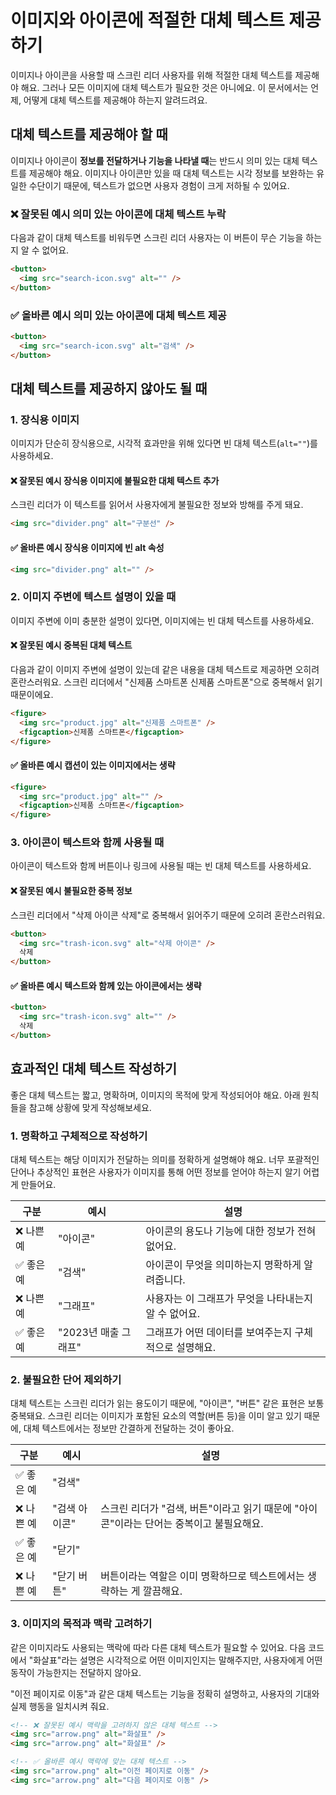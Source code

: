 # 이미지와 아이콘에 적절한 대체 텍스트 제공하기

이미지나 아이콘을 사용할 때 스크린 리더 사용자를 위해 적절한 대체 텍스트를 제공해야 해요. 그러나 모든 이미지에 대체 텍스트가 필요한 것은 아니에요. 이 문서에서는 언제, 어떻게 대체 텍스트를 제공해야 하는지 알려드려요.

## 대체 텍스트를 제공해야 할 때

이미지나 아이콘이 **정보를 전달하거나 기능을 나타낼 때**는 반드시 의미 있는 대체 텍스트를 제공해야 해요. 이미지나 아이콘만 있을 때 대체 텍스트는 시각 정보를 보완하는 유일한 수단이기 때문에, 텍스트가 없으면 사용자 경험이 크게 저하될 수 있어요.

### ❌ 잘못된 예시 의미 있는 아이콘에 대체 텍스트 누락

다음과 같이 대체 텍스트를 비워두면 스크린 리더 사용자는 이 버튼이 무슨 기능을 하는지 알 수 없어요.

```html
<button>
  <img src="search-icon.svg" alt="" />
</button>
```

### ✅ 올바른 예시 의미 있는 아이콘에 대체 텍스트 제공

```html
<button>
  <img src="search-icon.svg" alt="검색" />
</button>
```

## 대체 텍스트를 제공하지 않아도 될 때

### 1. 장식용 이미지

이미지가 단순히 장식용으로, 시각적 효과만을 위해 있다면 빈 대체 텍스트(`alt=""`)를 사용하세요.

#### ❌ 잘못된 예시 장식용 이미지에 불필요한 대체 텍스트 추가

스크린 리더가 이 텍스트를 읽어서 사용자에게 불필요한 정보와 방해를 주게 돼요.

```html
<img src="divider.png" alt="구분선" />
```

#### ✅ 올바른 예시 장식용 이미지에 빈 alt 속성

```html
<img src="divider.png" alt="" />
```

### 2. 이미지 주변에 텍스트 설명이 있을 때

이미지 주변에 이미 충분한 설명이 있다면, 이미지에는 빈 대체 텍스트를 사용하세요.

#### ❌ 잘못된 예시 중복된 대체 텍스트

다음과 같이 이미지 주변에 설명이 있는데 같은 내용을 대체 텍스트로 제공하면 오히려 혼란스러워요. 스크린 리더에서 "신제품 스마트폰 신제품 스마트폰"으로 중복해서 읽기 때문이에요.

```html
<figure>
  <img src="product.jpg" alt="신제품 스마트폰" />
  <figcaption>신제품 스마트폰</figcaption>
</figure>
```

#### ✅ 올바른 예시 캡션이 있는 이미지에서는 생략

```html
<figure>
  <img src="product.jpg" alt="" />
  <figcaption>신제품 스마트폰</figcaption>
</figure>
```

### 3. 아이콘이 텍스트와 함께 사용될 때

아이콘이 텍스트와 함께 버튼이나 링크에 사용될 때는 빈 대체 텍스트를 사용하세요.

#### ❌ 잘못된 예시 불필요한 중복 정보

스크린 리더에서 "삭제 아이콘 삭제"로 중복해서 읽어주기 때문에 오히려 혼란스러워요.

```html
<button>
  <img src="trash-icon.svg" alt="삭제 아이콘" />
  삭제
</button>
```

#### ✅ 올바른 예시 텍스트와 함께 있는 아이콘에서는 생략

```html
<button>
  <img src="trash-icon.svg" alt="" />
  삭제
</button>
```

## 효과적인 대체 텍스트 작성하기

좋은 대체 텍스트는 짧고, 명확하며, 이미지의 목적에 맞게 작성되어야 해요. 아래 원칙들을 참고해 상황에 맞게 작성해보세요.

### 1. 명확하고 구체적으로 작성하기

대체 텍스트는 해당 이미지가 전달하는 의미를 정확하게 설명해야 해요. 너무 포괄적인 단어나 추상적인 표현은 사용자가 이미지를 통해 어떤 정보를 얻어야 하는지 알기 어렵게 만들어요.

| 구분       | 예시                  | 설명 |
|------------|-----------------------|------|
| ❌ 나쁜 예 | "아이콘"            | 아이콘의 용도나 기능에 대한 정보가 전혀 없어요. |
| ✅ 좋은 예 | "검색"              | 아이콘이 무엇을 의미하는지 명확하게 알려줍니다. |
| ❌ 나쁜 예 | "그래프"            | 사용자는 이 그래프가 무엇을 나타내는지 알 수 없어요. |
| ✅ 좋은 예 | "2023년 매출 그래프" | 그래프가 어떤 데이터를 보여주는지 구체적으로 설명해요. |

### 2. 불필요한 단어 제외하기

대체 텍스트는 스크린 리더가 읽는 용도이기 때문에, "아이콘", "버튼" 같은 표현은 보통 중복돼요. 스크린 리더는 이미지가 포함된 요소의 역할(버튼 등)을 이미 알고 있기 때문에,
대체 텍스트에서는 정보만 간결하게 전달하는 것이 좋아요.

| 구분       | 예시             | 설명 |
|------------|------------------|------|
| ✅ 좋은 예 | "검색"         ||
| ❌ 나쁜 예 | "검색 아이콘"  | 스크린 리더가 "검색, 버튼"이라고 읽기 때문에 "아이콘"이라는 단어는 중복이고 불필요해요. |
| ✅ 좋은 예 | "닫기"         ||
| ❌ 나쁜 예 | "닫기 버튼"     | 버튼이라는 역할은 이미 명확하므로 텍스트에서는 생략하는 게 깔끔해요. |

### 3. 이미지의 목적과 맥락 고려하기

같은 이미지라도 사용되는 맥락에 따라 다른 대체 텍스트가 필요할 수 있어요. 다음 코드에서 "화살표"라는 설명은 시각적으로 어떤 이미지인지는 말해주지만, 사용자에게 어떤 동작이 가능한지는 전달하지 않아요.

"이전 페이지로 이동"과 같은 대체 텍스트는 기능을 정확히 설명하고, 사용자의 기대와 실제 행동을 일치시켜 줘요.

```html
<!-- ❌ 잘못된 예시 맥락을 고려하지 않은 대체 텍스트 -->
<img src="arrow.png" alt="화살표" />
<img src="arrow.png" alt="화살표" />

<!-- ✅ 올바른 예시 맥락에 맞는 대체 텍스트 -->
<img src="arrow.png" alt="이전 페이지로 이동" />
<img src="arrow.png" alt="다음 페이지로 이동" />
```

